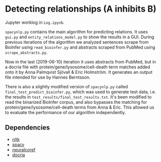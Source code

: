 # Detecting relationships (A inhibits B)

Jupyter worklog in `Log.ipynb`.

`spacynlp.py` contains the main algorithm for predicting relations. It uses `gui.py` and `entity_relations_model.py` to show the results in a GUI. 
During previous iterations of the algorithm we analyzed sentences scrape from BioInfer using `read_bioinfer.py` and abstracts scraped from PubMed using `scrape_abstracts.py`.

Now in the last (2019-06-10) iteration it uses abstracts from PubMed, but in a docria file with protein/gene/lysosome/cell-death term matches added onto it by Anna Palmqvist Sjövall & Eric Holmström. It generates an output file intended for use by Hannes Berntsson.

There is also a slightly modified version of `spacynlp.py` called `final_test_predict_bioinfer.py`, which was used to generate test data, i.e. the results in `test_results/final_test_results.txt`.
It's been modified to read the binarized BioInfer corpus, and also bypasses the matching for protein/gene/lysosome/cell-death terms from Anna & Eric. This allowed us to evaluate the performance of our algorithm independently.

## Dependencies

- [nltk](https://www.ntlk.org)
- [spacy](https://spacy.io)
- [neuralcoref](https://github.com/huggingface/neuralcoref)
- [docria](https://pypi.org/project/docria)
